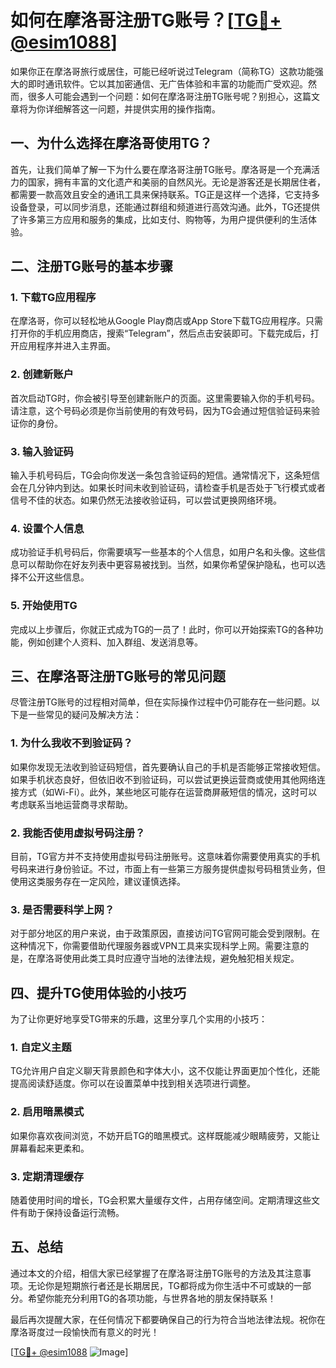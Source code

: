 # 如何在摩洛哥注册TG账号？[[TG💪+ @esim1088](https://t.me/s/esim1088)]

如果你正在摩洛哥旅行或居住，可能已经听说过Telegram（简称TG）这款功能强大的即时通讯软件。它以其加密通信、无广告体验和丰富的功能而广受欢迎。然而，很多人可能会遇到一个问题：如何在摩洛哥注册TG账号呢？别担心，这篇文章将为你详细解答这一问题，并提供实用的操作指南。

## 一、为什么选择在摩洛哥使用TG？

首先，让我们简单了解一下为什么要在摩洛哥注册TG账号。摩洛哥是一个充满活力的国家，拥有丰富的文化遗产和美丽的自然风光。无论是游客还是长期居住者，都需要一款高效且安全的通讯工具来保持联系。TG正是这样一个选择，它支持多设备登录，可以同步消息，还能通过群组和频道进行高效沟通。此外，TG还提供了许多第三方应用和服务的集成，比如支付、购物等，为用户提供便利的生活体验。

## 二、注册TG账号的基本步骤

### 1. 下载TG应用程序

在摩洛哥，你可以轻松地从Google Play商店或App Store下载TG应用程序。只需打开你的手机应用商店，搜索“Telegram”，然后点击安装即可。下载完成后，打开应用程序并进入主界面。

### 2. 创建新账户

首次启动TG时，你会被引导至创建新账户的页面。这里需要输入你的手机号码。请注意，这个号码必须是你当前使用的有效号码，因为TG会通过短信验证码来验证你的身份。

### 3. 输入验证码

输入手机号码后，TG会向你发送一条包含验证码的短信。通常情况下，这条短信会在几分钟内到达。如果长时间未收到验证码，请检查手机是否处于飞行模式或者信号不佳的状态。如果仍然无法接收验证码，可以尝试更换网络环境。

### 4. 设置个人信息

成功验证手机号码后，你需要填写一些基本的个人信息，如用户名和头像。这些信息可以帮助你在好友列表中更容易被找到。当然，如果你希望保护隐私，也可以选择不公开这些信息。

### 5. 开始使用TG

完成以上步骤后，你就正式成为TG的一员了！此时，你可以开始探索TG的各种功能，例如创建个人资料、加入群组、发送消息等。

## 三、在摩洛哥注册TG账号的常见问题

尽管注册TG账号的过程相对简单，但在实际操作过程中仍可能存在一些问题。以下是一些常见的疑问及解决方法：

### 1. 为什么我收不到验证码？

如果你发现无法收到验证码短信，首先要确认自己的手机是否能够正常接收短信。如果手机状态良好，但依旧收不到验证码，可以尝试更换运营商或使用其他网络连接方式（如Wi-Fi）。此外，某些地区可能存在运营商屏蔽短信的情况，这时可以考虑联系当地运营商寻求帮助。

### 2. 我能否使用虚拟号码注册？

目前，TG官方并不支持使用虚拟号码注册账号。这意味着你需要使用真实的手机号码来进行身份验证。不过，市面上有一些第三方服务提供虚拟号码租赁业务，但使用这类服务存在一定风险，建议谨慎选择。

### 3. 是否需要科学上网？

对于部分地区的用户来说，由于政策原因，直接访问TG官网可能会受到限制。在这种情况下，你需要借助代理服务器或VPN工具来实现科学上网。需要注意的是，在摩洛哥使用此类工具时应遵守当地的法律法规，避免触犯相关规定。

## 四、提升TG使用体验的小技巧

为了让你更好地享受TG带来的乐趣，这里分享几个实用的小技巧：

### 1. 自定义主题

TG允许用户自定义聊天背景颜色和字体大小，这不仅能让界面更加个性化，还能提高阅读舒适度。你可以在设置菜单中找到相关选项进行调整。

### 2. 启用暗黑模式

如果你喜欢夜间浏览，不妨开启TG的暗黑模式。这样既能减少眼睛疲劳，又能让屏幕看起来更柔和。

### 3. 定期清理缓存

随着使用时间的增长，TG会积累大量缓存文件，占用存储空间。定期清理这些文件有助于保持设备运行流畅。

## 五、总结

通过本文的介绍，相信大家已经掌握了在摩洛哥注册TG账号的方法及其注意事项。无论你是短期旅行者还是长期居民，TG都将成为你生活中不可或缺的一部分。希望你能充分利用TG的各项功能，与世界各地的朋友保持联系！

最后再次提醒大家，在任何情况下都要确保自己的行为符合当地法律法规。祝你在摩洛哥度过一段愉快而有意义的时光！

[[TG💪+ @esim1088](https://t.me/s/esim1088) ![Image](https://i.postimg.cc/4NQfJmqS/Snipaste-2025-05-13-00-14-12.png)]